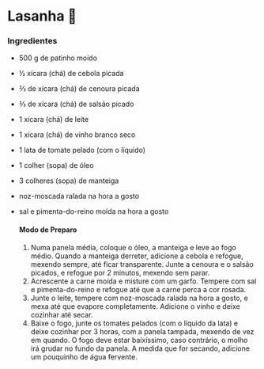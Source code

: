 # Lasanha :tomato:

### Ingredientes

- 500 g de patinho moído

- ½ xícara (chá) de cebola picada

- ⅔ de xícara (chá) de cenoura picada

- ⅔ de xícara (chá) de salsão picado

- 1 xícara (chá) de leite

- 1 xícara (chá) de vinho branco seco

- 1 lata de tomate pelado (com o líquido)

- 1 colher (sopa) de óleo

- 3 colheres (sopa) de manteiga

- noz-moscada ralada na hora a gosto

- sal e pimenta-do-reino moída na hora a gosto

  

  #### Modo de Preparo
  
  
  
  1. Numa panela média, coloque o óleo, a manteiga e leve ao fogo médio. Quando a manteiga derreter, adicione a cebola e refogue, mexendo sempre, até ficar transparente. Junte a cenoura e o salsão picados, e refogue por 2 minutos, mexendo sem parar.
  2. Acrescente a carne moída e misture com um garfo. Tempere com sal e pimenta-do-reino e refogue até que a carne perca a cor rosada.
  3. Junte o leite, tempere com noz-moscada ralada na hora a gosto, e mexa até que evapore completamente. Adicione o vinho e deixe cozinhar até secar.
  4. Baixe o fogo, junte os tomates pelados (com o líquido da lata) e deixe cozinhar por 3 horas, com a panela tampada, mexendo de vez em quando. O fogo deve estar baixíssimo, caso contrário, o molho irá grudar no fundo da panela. A medida que for secando, adicione um pouquinho de água fervente.

